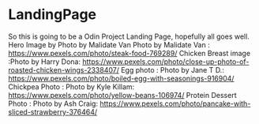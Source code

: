 # LandingPage
So this is going to be a Odin Project Landing Page,
hopefully all goes well.
Hero Image by Photo by Malidate Van
Photo by Malidate Van : https://www.pexels.com/photo/steak-food-769289/
Chicken Breast image :Photo by Harry Dona: https://www.pexels.com/photo/close-up-photo-of-roasted-chicken-wings-2338407/
Egg photo : Photo by Jane  T D.: https://www.pexels.com/photo/boiled-egg-with-seasonings-916904/
Chickpea Photo : Photo by Kyle Killam: https://www.pexels.com/photo/yellow-beans-106974/
Protein Dessert Photo : Photo by Ash Craig: https://www.pexels.com/photo/pancake-with-sliced-strawberry-376464/
